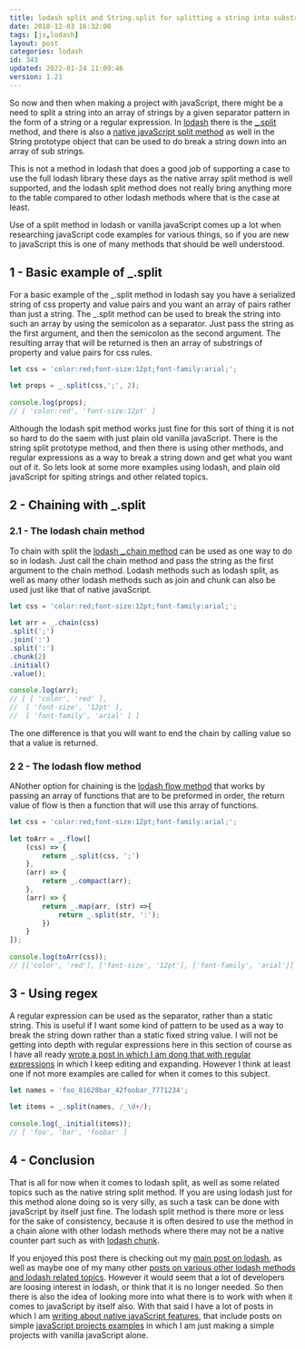```yaml
---
title: lodash split and String.split for splitting a string into substrings
date: 2018-12-03 16:32:00
tags: [js,lodash]
layout: post
categories: lodash
id: 343
updated: 2022-01-24 11:09:46
version: 1.21
---
```


So now and then when making a project with javaScript, there might be a need to split a string into an array of strings by a given separator pattern in the form of a string or a regular expression. In [lodash](https://lodash.com/) there is the [\_.split](https://lodash.com/docs/4.17.11#split) method, and there is also a [native javaScript split method](/2021/07/14/js-string-split/) as well in the String prototype object that can be used to do break a string down into an array of sub strings. 

This is not a method in lodash that does a good job of supporting a case to use the full lodash library these days as the native array split method is well supported, and the lodash split method does not really bring anything more to the table compared to other lodash methods where that is the case at least.

Use of a split method in lodash or vanilla javaScript comes up a lot when researching javaScript code examples for various things, so if you are new to javaScript this is one of many methods that should be well understood. 
<!-- more -->

## 1 - Basic example of \_.split

For a basic example of the \_.split method in lodash say you have a serialized string of css property and value pairs and you want an array of pairs rather than just a string. The \_.split method can be used to break the string into such an array by using the semicolon as a separator. Just pass the string as the first argument, and then the semicolon as the second argument. 
The resulting array that will be returned is then an array of substrings of property and value pairs for css rules.

```js
let css = 'color:red;font-size:12pt;font-family:arial;';
 
let props = _.split(css,';', 2);
 
console.log(props);
// [ 'color:red', 'font-size:12pt' ]
```

Although the lodash spit method works just fine for this sort of thing it is not so hard to do the saem with just plain old vanilla javaScript. There is the string split prototype method, and then there is using other methods, and regular expressions as a way to break a string down and get what you want out of it. So lets look at some more examples using lodash, and plain old javaScript for spiting strings and other related topics.


## 2 - Chaining with \_.split

### 2.1 - The lodash chain method

To chain with split the [lodash \_.chain method](/2018/11/11/lodash_chain/) can be used as one way to do so in lodash. Just call the chain method and pass the string as the first argument to the chain method. Lodash methods such as lodash split, as well as many other lodash methods such as join and chunk can also be used just like that of native javaScript.

```js
let css = 'color:red;font-size:12pt;font-family:arial;';
 
let arr = _.chain(css)
.split(';')
.join(':')
.split(':')
.chunk(2)
.initial()
.value();
 
console.log(arr);
// [ [ 'color', 'red' ],
//  [ 'font-size', '12pt' ],
//  [ 'font-family', 'arial' ] ]
```

The one difference is that you will want to end the chain by calling value so that a value is returned.

### 2 2 - The lodash flow method

ANother option for chaining is the [lodash flow method](/2018/11/19/lodash_flow/) that works by passing an array of functions that are to be preformed in order, the return value of flow is then a function that will use this array of functions.

```js
let css = 'color:red;font-size:12pt;font-family:arial;';
 
let toArr = _.flow([
    (css) => {
        return _.split(css, ';')
    },
    (arr) => {
        return _.compact(arr);
    },
    (arr) => {
        return _.map(arr, (str) =>{
            return _.split(str, ':');
        })
    }
]);
 
console.log(toArr(css));
// [['color', 'red'], ['font-size', '12pt'], ['font-family', 'arial']]
```

## 3 - Using regex

A regular expression can be used as the separator, rather than a static string. This is useful if I want some kind of pattern to be used as a way to break the string down rather than a static fixed string value. I will not be getting into depth with regular expressions here in this section of course as I have all ready [wrote a post in which I am dong that with regular expressions](/2019/03/20/js-regex/) in which I keep editing and expanding. However I think at least one if not more examples are called for when it comes to this subject.

```js
let names = 'foo_81628bar_42foobar_7771234';
 
let items = _.split(names, /_\d+/);
 
console.log(_.initial(items));
// [ 'foo', 'bar', 'foobar' ]
```

## 4 - Conclusion

That is all for now when it comes to lodash split, as well as some related topics such as the native string split method. If you are using lodash just for this method alone doing so is very silly, as such a task can be done with javaScript by itself just fine. The lodash split method is there more or less for the sake of consistency, because it is often desired to use the method in a chain alone with other lodash methods where there may not be a native counter part such as with [lodash chunk](/2017/09/13/lodash-chunk/).

If you enjoyed this post there is checking out my [main post on lodash](/2019/02/15/lodash/), as well as maybe one of my many other [posts on various other lodash methods and lodash related topics](/categories/lodash). However it would seem that a lot of developers are loosing interest in lodash, or think that it is no longer needed. So then there is also the idea of looking more into what there is to work with when it comes to javaScript by itself also. With that said I have a lot of posts in which I am [writing about native javaScript features](/categories/js), that include posts on simple [javaScript projects examples](/2021/04/02/js-javascript-example/) in which I am just making a simple projects with vanilla javaScript alone.

